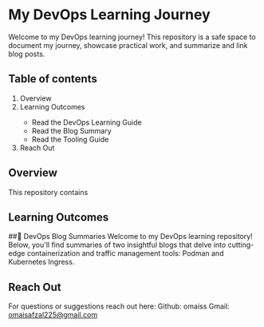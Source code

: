 # My DevOps Learning Journey
Welcome to my DevOps learning journey! This repository is a safe space to document my journey, showcase practical work, and summarize and link blog posts.

## Table of contents
<ol>
  <li>Overview</li>
  <li>Learning Outcomes</li>
    <ul>
      <li>Read the DevOps Learning Guide </li>
      <li>Read the Blog Summary</li>
      <li>Read the Tooling Guide</li>
    </ul>
  <li>Reach Out</li>
</ol>

## Overview
This repository contains 


## Learning Outcomes


##📘 DevOps Blog Summaries
Welcome to my DevOps learning repository! Below, you'll find summaries of two insightful blogs that delve into cutting-edge containerization and traffic management tools: Podman and Kubernetes Ingress.

## Reach Out
For questions or suggestions reach out here:
Github: omaiss Gmail: omaisafzal225@gmail.com
